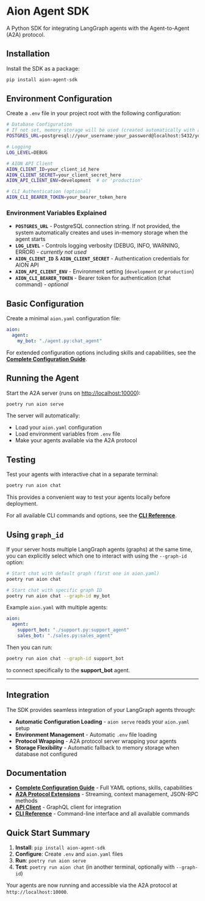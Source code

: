 # Aion Agent SDK

A Python SDK for integrating LangGraph agents with the Agent-to-Agent (A2A) protocol.

## Installation

Install the SDK as a package:

```bash
pip install aion-agent-sdk
```

## Environment Configuration

Create a `.env` file in your project root with the following configuration:

```bash
# Database Configuration
# If not set, memory storage will be used (created automatically with agent startup)
POSTGRES_URL=postgresql://your_username:your_password@localhost:5432/your_database_name

# Logging
LOG_LEVEL=DEBUG

# AION API Client
AION_CLIENT_ID=your_client_id_here
AION_CLIENT_SECRET=your_client_secret_here
AION_API_CLIENT_ENV=development  # or 'production'

# CLI Authentication (optional)
AION_CLI_BEARER_TOKEN=your_bearer_token_here
```

### Environment Variables Explained

* **`POSTGRES_URL`** - PostgreSQL connection string. If not provided, the system automatically creates and uses in-memory storage when the agent starts
* **`LOG_LEVEL`** - Controls logging verbosity (DEBUG, INFO, WARNING, ERROR) - *currently not used*
* **`AION_CLIENT_ID`** & **`AION_CLIENT_SECRET`** - Authentication credentials for AION API
* **`AION_API_CLIENT_ENV`** - Environment setting (`development` or `production`)
* **`AION_CLI_BEARER_TOKEN`** - Bearer token for authentication (chat command) - *optional*

## Basic Configuration

Create a minimal `aion.yaml` configuration file:

```yaml
aion:
  agent:
    my_bot: "./agent.py:chat_agent"
```

For extended configuration options including skills and capabilities, see the **[Complete Configuration Guide](docs/aion-yaml-config.md)**.

## Running the Agent

Start the A2A server (runs on [http://localhost:10000](http://localhost:10000)):

```bash
poetry run aion serve
```

The server will automatically:

* Load your `aion.yaml` configuration
* Load environment variables from `.env` file
* Make your agents available via the A2A protocol

## Testing

Test your agents with interactive chat in a separate terminal:

```bash
poetry run aion chat
```

This provides a convenient way to test your agents locally before deployment.

For all available CLI commands and options, see the **[CLI Reference](libs/aion-cli/README.md)**.

## Using `graph_id`

If your server hosts multiple LangGraph agents (graphs) at the same time, you can explicitly select which one to interact with using the `--graph-id` option:

```bash
# Start chat with default graph (first one in aion.yaml)
poetry run aion chat

# Start chat with specific graph ID
poetry run aion chat --graph-id my_bot
```

Example `aion.yaml` with multiple agents:

```yaml
aion:
  agent:
    support_bot: "./support.py:support_agent"
    sales_bot: "./sales.py:sales_agent"
```

Then you can run:

```bash
poetry run aion chat --graph-id support_bot
```

to connect specifically to the **support\_bot** agent.

---

## Integration

The SDK provides seamless integration of your LangGraph agents through:

* **Automatic Configuration Loading** - `aion serve` reads your `aion.yaml` setup
* **Environment Management** - Automatic `.env` file loading
* **Protocol Wrapping** - A2A protocol server wrapping your agents
* **Storage Flexibility** - Automatic fallback to memory storage when database not configured

## Documentation

* **[Complete Configuration Guide](docs/aion-yaml-config.md)** - Full YAML options, skills, capabilities
* **[A2A Protocol Extensions](docs/a2a_extensions/main.md)** - Streaming, context management, JSON-RPC methods
* **[API Client](libs/aion-api-client/README.md)** - GraphQL client for integration
* **[CLI Reference](libs/aion-cli/README.md)** - Command-line interface and all available commands

## Quick Start Summary

1. **Install**: `pip install aion-agent-sdk`
2. **Configure**: Create `.env` and `aion.yaml` files
3. **Run**: `poetry run aion serve`
4. **Test**: `poetry run aion chat` (in another terminal, optionally with `--graph-id`)

Your agents are now running and accessible via the A2A protocol at `http://localhost:10000`.
